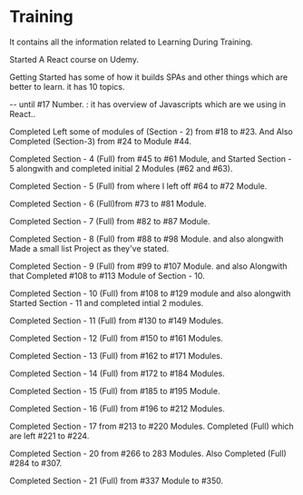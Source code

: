 # Training

It contains all the information related to Learning During Training.

Started A React course on Udemy.

<!-- Completed Section 1 :  -->
Getting Started has some of how it builds SPAs and other things which are better to learn.
it has 10 topics.  

<!-- Section 2 - Javascript Refresher  -->
-- until #17 Number. : it has overview of Javascripts which are we using in React.. 

<!-- Section 3 - React Basics and Working with Components -->
Completed Left some of modules of (Section - 2) from #18 to #23.
And Also Completed (Section-3) from #24 to Module #44.

<!-- Section 4 : React State and working with events -->
Completed Section - 4 (Full) from #45 to #61 Module, and Started Section - 5 alongwith and completed initial 2 Modules (#62 and #63). 

<!-- Section 5 : Rendering Lists & Conditional Content -->
Completed Section - 5 (Full) from where I left off #64 to #72 Module. 

<!-- Section 6 : Styling React Components -->
Completed Section - 6 (Full)from #73 to #81 Module.

<!-- Section - 7 : Debugging React Apps -->
Completed Section - 7 (Full) from #82 to #87 Module. 

<!-- Section 8 : Time to Practice : A Complete Practice Project -->
Completed Section - 8 (Full) from #88 to #98 Module. and also alongwith Made a small list Project as they've stated. 

<!-- Section 9 : Diving Deeper : Working with Fragments,Portals and "Refs" -->
Completed Section - 9 (Full) from #99 to #107 Module. and also Alongwith that Completed #108 to #113 Module of Section - 10.

<!-- Section 10 : Advanced : Handlling Side Effects, Using Reducers & Using the Context API -->
Completed Section - 10 (Full) from #108 to #129 module and also alongwith Started Section - 11 and completed intial 2 modules. 

<!-- Section 11 : Practice Project : Building a Food Order App -->
Completed Section - 11 (Full) from #130 to #149 Modules. 

<!-- Section - 12 : A Look Behind The Scenes of React & Optimization Techniques -->
Completed Section - 12 (Full) from #150 to #161 Modules.

<!-- Section - 13 : Alternate Way of Building Components : Class-based Components -->
Completed Section - 13 (Full) from #162 to #171 Modules.

<!-- Section - 14 : Sending Http Requests (e.g. Connecting to a Database)  -->
Completed Section - 14 (Full) from #172 to #184 Modules.

<!-- Section - 15 : Building Custom React Hooks -->
Completed Section - 15 (Full) from #185 to #195 Module.

<!-- Section - 16 : Working with Forms & User Input  -->
Completed Section - 16 (Full) from #196 to #212 Modules.

<!-- Section - 17 : Practice Project : Adding Http & Forms to the Food Order App -->
Completed Section - 17 from #213 to #220 Modules. Completed (Full) which are left #221 to #224.

<!-- Section - 18 and Section - 19 (Skipped for now -- That is about Redux and Advanced Redux) -->

<!-- Section - 20 : Building a Multi-Page SPA with React Router  -->
Completed Section - 20 from #266 to 283 Modules. Also Completed (Full) #284 to #307.

<!-- Section - 21 : Adding Authentication to React Apps  -->
Completed Section - 21 (Full) from #337 Module to #350.
